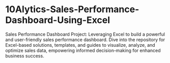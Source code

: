 # 10Alytics-Sales-Performance-Dashboard-Using-Excel
Sales Performance Dashboard Project: Leveraging Excel to build a powerful and user-friendly sales performance dashboard. Dive into the repository for Excel-based solutions, templates, and guides to visualize, analyze, and optimize sales data, empowering informed decision-making for enhanced business success.
